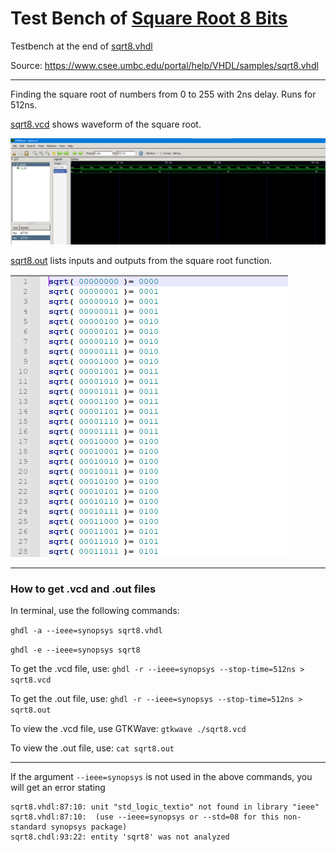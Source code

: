 # Test Bench of [Square Root 8 Bits](../hw1)

Testbench at the end of [sqrt8.vhdl](./sqrt8.vhdl)

Source: https://www.csee.umbc.edu/portal/help/VHDL/samples/sqrt8.vhdl

---

Finding the square root of numbers from 0 to 255 with 2ns delay. Runs for 512ns.

[sqrt8.vcd](./sqrt8.vcd) shows waveform of the square root.

![sqrt8simplewave.png](./sqrt8simplewave.png)

[sqrt8.out](./sqrt8.out) lists inputs and outputs from the square root function.

![sqrt8output.png](./sqrt8output.png)

---

### How to get .vcd and .out files

In terminal, use the following commands:

`ghdl -a --ieee=synopsys sqrt8.vhdl`

`ghdl -e --ieee=synopsys sqrt8`

To get the .vcd file, use:
`ghdl -r --ieee=synopsys --stop-time=512ns > sqrt8.vcd`

To get the .out file, use:
`ghdl -r --ieee=synopsys --stop-time=512ns > sqrt8.out`

To view the .vcd file, use GTKWave:
`gtkwave ./sqrt8.vcd`

To view the .out file, use:
`cat sqrt8.out`

---

If the argument `--ieee=synopsys` is not used in the above commands, you will get an error stating
```
sqrt8.vhdl:87:10: unit "std_logic_textio" not found in library "ieee"
sqrt8.vhdl:87:10:  (use --ieee=synopsys or --std=08 for this non-standard synopsys package)
sqrt8.chdl:93:22: entity 'sqrt8' was not analyzed
```